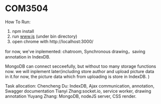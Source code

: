 # COM3504
 How To Run: 
1. npm install
2. run www.js (under bin directory)
3. open chrome with     http://localhost:3000/


for now, we've inplemented: 
chatroom, Synchronous drawing，saving annotation in IndexDB.


MongoDB can connect secceefully, but without too many storage functions now. 
we will inplement later(including store author and upload picture data in it.for now,
the picture data which from uploading is store in IndexDB. )

Task allocation:
Chencheng Du: IndexDB, Ajax communication, annotation, Swagger documentation
Tianyi Zhang:socket.io, service worker, drawing annotation
Yuyang Zhang: MongoDB, nodeJS server, CSS render.
